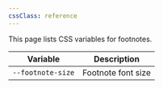 ```yaml
---
cssClass: reference
---
```


This page lists CSS variables for footnotes.

| Variable          | Description        |
| ----------------- | ------------------ |
| `--footnote-size` | Footnote font size |
